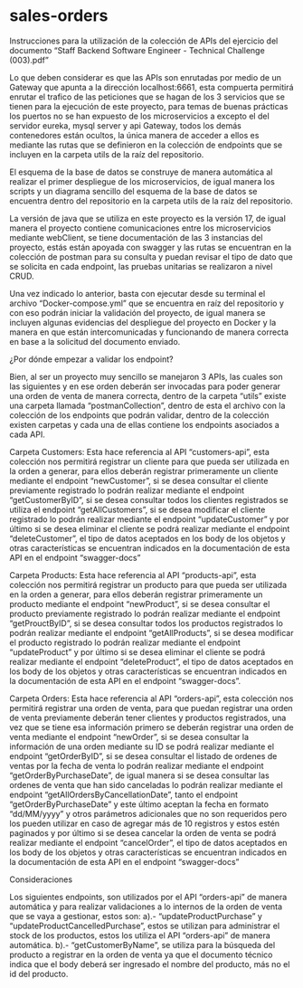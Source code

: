 # sales-orders
Instrucciones para la utilización de la colección de APIs del ejercicio del documento “Staff Backend Software Engineer - Technical Challenge (003).pdf”

Lo que deben considerar es que las APIs son enrutadas por medio de un Gateway que apunta a la dirección localhost:6661, esta compuerta permitirá enrutar el trafico de las peticiones que se hagan de los 3 servicios que se tienen para la ejecución de este proyecto, para temas de buenas prácticas los puertos no se han expuesto de los microservicios a excepto el del servidor eureka, mysql server y api Gateway, todos los demás contenedores están ocultos, la única manera de acceder a ellos es mediante las rutas que se definieron en la colección de endpoints que se incluyen en la carpeta utils de la raíz del repositorio.

El esquema de la base de datos se construye de manera automática al realizar el primer despliegue de los microservicios, de igual manera los scripts y un diagrama sencillo del esquema de la base de datos se encuentra dentro del repositorio en la carpeta utils de la raíz del repositorio.

La versión de java que se utiliza en este proyecto es la versión 17, de igual manera el proyecto contiene comunicaciones entre los microservicios mediante webClient, se tiene documentación de las 3 instancias del proyecto, estás están apoyada con swagger y las rutas se encuentran en la colección de postman para su consulta y puedan revisar el tipo de dato que se solicita en cada endpoint, las pruebas unitarias se realizaron a nivel CRUD.

Una vez indicado lo anterior, basta con ejecutar desde su terminal el archivo “Docker-compose.yml” que se encuentra en raíz del repositorio y con eso podrán iniciar la validación del proyecto, de igual manera se incluyen algunas evidencias del despliegue del proyecto en Docker y la manera en que están intercomunicadas y funcionando de manera correcta en base a la solicitud del documento enviado.

¿Por dónde empezar a validar los endpoint?

Bien, al ser un proyecto muy sencillo se manejaron 3 APIs, las cuales son las siguientes y en ese orden deberán ser invocadas para poder generar una orden de venta de manera correcta, dentro de la carpeta “utils” existe una carpeta llamada “postmanCollection”, dentro de esta el archivo con la colección de los endpoints que podrán validar, dentro de la colección existen carpetas y cada una de ellas contiene los endpoints asociados a cada API. 

Carpeta Customers: Esta hace referencia al API “customers-api”, esta colección nos permitirá registrar un cliente para que pueda ser utilizada en la orden a generar, para ellos deberán registrar primeramente un cliente mediante el endpoint “newCustomer”, si se desea consultar el cliente previamente registrado lo podrán realizar mediante el endpoint “getCustomerByID”, si se desea consultar todos los clientes registrados se utiliza el endpoint “getAllCustomers”, si se desea modificar el cliente registrado lo podrán realizar mediante el endpoint “updateCustomer” y por último si se desea eliminar el cliente se podrá realizar mediante el endpoint “deleteCustomer”, el tipo de datos aceptados en los body de los objetos y otras características se encuentran indicados en la documentación de esta API en el endpoint “swagger-docs”

Carpeta Products: Esta hace referencia al API “products-api”, esta colección nos permitirá registrar un producto para que pueda ser utilizada en la orden a generar, para ellos deberán registrar primeramente un producto mediante el endpoint “newProduct”, si se desea consultar el producto previamente registrado lo podrán realizar mediante el endpoint “getProuctByID”, si se desea consultar todos los productos registrados lo podrán realizar mediante el endpoint “getAllProducts”, si se desea modificar el producto registrado lo podrán realizar mediante el endpoint “updateProduct” y por último si se desea eliminar el cliente se podrá realizar mediante el endpoint “deleteProduct”, el tipo de datos aceptados en los body de los objetos y otras características se encuentran indicados en la documentación de esta API en el endpoint “swagger-docs”.

Carpeta Orders: Esta hace referencia al API “orders-api”, esta colección nos permitirá registrar una orden de venta, para que puedan registrar una orden de venta previamente deberán tener clientes y productos registrados, una vez que se tiene esa información primero se deberán registrar una orden de venta mediante el endpoint “newOrder”, si se desea consultar la información de una orden mediante su ID se podrá realizar mediante el endpoint “getOrderByID”, si se desea consultar el listado de ordenes de ventas por la fecha de venta lo podrán realizar mediante el endpoint “getOrderByPurchaseDate”, de igual manera si se desea consultar las ordenes de venta que han sido canceladas lo podrán realizar mediante el endpoint “getAllOrdersByCancellationDate”, tanto el endpoint “getOrderByPurchaseDate” y este último aceptan la fecha en formato “dd/MM/yyyy” y otros parámetros adicionales que no son requeridos pero los pueden utilizar en caso de agregar más de 10 registros y estos estén paginados y por último si se desea cancelar la orden de venta se podrá realizar mediante el endpoint “cancelOrder”, el tipo de datos aceptados en los body de los objetos y otras características se encuentran indicados en la documentación de esta API en el endpoint “swagger-docs”

Consideraciones

Los siguientes endpoints, son utilizados por el API “orders-api” de manera automática y para realizar validaciones a lo internos de la orden de venta que se vaya a gestionar, estos son: 
a).- “updateProductPurchase” y “updateProductCancelledPurchase”, estos se utilizan para administrar el stock de los productos, estos los utiliza el API “orders-api” de manera automática.
b).- “getCustomerByName”, se utiliza para la búsqueda del producto a registrar en la orden de venta ya que el documento técnico indica que el body deberá ser ingresado el nombre del producto, más no el id del producto.


